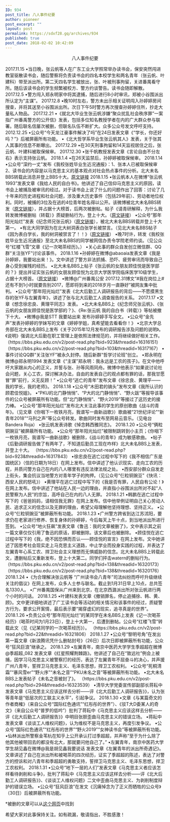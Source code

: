 ```yaml
---
ID: 934
post_title: 八人事件纪要
author: pioneer
post_excerpt: ""
layout: post
permalink: https://sdxf28.gq/archives/934
published: true
post_date: 2018-02-02 10:42:09
---
```

<p style="text-align: center;">八人事件纪要</p>
2017.11.15
•当日晚，张云帆等人在广东工业大学照常举办读书会，保安突然闯进教室驱散读书会，随后警察将负责读书会的四名本校学生和两名青年（张云帆、叶建科）带至派出所。第二天四名学生被放出，张、叶被刑事拘留，关进番禺看守所。随后该读书会的学生频繁被校方、警方约谈警告。读书会随即解散。
2017.12.5
•警方闯入郑永明家中将其逮捕，随后进行8小时审讯，郑被小谷围派出所认定为“主谋”。
2017.12.8
•晚10时左右，警方未出示相关证明闯入孙婷婷房间搜查，并将其送至小谷围派出所。次日下午5时警方再次搜查孙婷婷住所，抄走大量私人物品。
2017.12.21
•《就北大毕业生张云帆涉嫌“聚众扰乱社会秩序罪”一案指广州番禹警方的公开信》发表，包括多位知名教授学者在内的广大群众参与联署。随后联名信屡次被删，但联名队伍不断扩大。众多公众号发文呼吁支持。
2012.12.25
•公众号“今天龙江豪事件解决了吗”在24日发表文章《“学长，你还好吗？”》后被屏蔽所有功能。
•《北大哲学系毕业生张云帆其人》发表，关于张其人其事的信息不断曝出。
2017.12.29
•在30天刑事拘留和14天监视居住之后，张云帆、叶建科被取保候审。
2017.12.30
•张千帆教授发表文章《言论自由不分左右》表示支持张云帆。
2018.1.4
•在26天监禁后，孙婷婷被取保候审。
2018.1.14
•公众号“深约一丈”发布《我校张姓毕业生近况通报》：1、张本人已被取保候审 2、读书会的内容是以马克思主义的基本观点对社会热点事件的分析。北大未名BBS转载此消息并登上BBS十大。<a href="https://sdxf26.gq/?p=529" target="_blank" rel="noopener">原文链接</a>
2018.1.15
•张云帆本人在微博“张云帆1993”发表文章《我给人民的自白书》。他讲述了自己信仰马克思主义的原因，读书会上被捕及被审讯的经过。对于读书会上说了什么的问题作出了回答：讨论了几十年来的历史进程和社会问题，涉及重大历史事件（包括29年前）、劳动者地位权利。同时，被捕的3位及在逃的4位青年姓名得以公开。该微博被北大未名BBS转发（<a href="https://bbs.pku.edu.cn/v2/post-read.php?bid=278&amp;threadid=16314540" target="_blank" rel="noopener">原文链接</a>），并占据十大榜首，后两次被删帖。帖子《请青研解释，为什么我转发微博被删帖（转载）》质疑删帖行为，登上十大。（<a href="https://bbs.pku.edu.cn/v2/post-read.php?bid=164&amp;threadid=16314592" target="_blank" rel="noopener">原文链接</a>）
•公众号“那年阳光灿烂”发表《纪念师兄张云帆》（<a href="https://bbs.pku.edu.cn/v2/post-read.php?bid=164&amp;threadid=16314592" target="_blank" rel="noopener">原文链接</a>），被北大未名BBS转载并登上十大第一。
•有北大同学因为在北大树洞表白张学长被禁言。（见北大未名BBS帖子《因为表白学长，我的树洞被禁言了！！》（<a href="https://bbs.pku.edu.cn/v2/post-read.php?bid=164&amp;threadid=16314592" target="_blank" rel="noopener">原文链接</a>）
•晚7时许，转发《我校张姓毕业生近况通报》至北大未名BBS的同学被网信办责令学院老师约谈。（见公众号“红楼飞雪”文章《记一次喝茶经历》。）
•关心此事的群众自发创立微信群、QQ群“关注张YF”讨论该事件。
2018.1.16
•孙婷婷在微博@abaoaia发表文章《我是孙婷婷，我要站出来！》。文中讲述了警方非法抓捕、恐吓、疲劳审讯而导致自己身心受到摧残的经历。
•北大未名BBS上帖子《张云帆的女朋友顾佳悦是医学部的？》提出并证实张云帆的女朋友顾佳悦为北京大学医学院临床医学10级学生，占据十大榜首。（<a href="https://bbs.pku.edu.cn/v2/post-read.php?bid=138&amp;threadid=16315179" target="_blank" rel="noopener">原文链接</a>）
•微博@广州番禺公安 2017.12.31博文“#我在岗位上#还有不到1小时就要告别2017，愿即将到来的2018岁月一直静好”被网友集中批判。
•公众号“那年阳光灿烂”发表《北大后勤工人调研报告的背后——不愿摸黑生存的张YF与左翼青年》，讲述了张与北大后勤工人调查报告的关系。
2017.1.17
•文章《想念徐忠良、黄理平同志》发表。
•北大未名BBS上《纪念师兄张云帆》、《张云帆的女朋友顾佳悦是医学部的？》、《Re:张云帆 我的自白书（转载）》等帖被撤下十大。
•微博@我是STT 我要站出来 发布孙婷婷手写全文。
•公众号“金先声”发表孙婷婷的学妹写的文章《婷婷学姐，真希望能去看看你！》
•北京大学总务部在北大未名BBS上发布《关于2015年12月发布的调研报告涉及问题的说明》。《说明》强调北大后勤在职工管理上是依照法律规范的，并将继续做好相关工作。
（https://bbs.pku.edu.cn/v2/post-read.php?bid=923&amp;threadid=16316151）
（https://bbs.pku.edu.cn/v2/post-read.php?bid=103&amp;threadid=16317167）
•事件讨论QQ群“关注张YF”被永久封停。随后新群“哲学讨论班”创立。
•郑永明在微博@郑永明1994 发表文章《“主谋”郑永明：我永远是工农的孩子》。在文中他呼吁大家跟从内心的正义，并誓与张、孙等风雨同舟。微博中他表示“如果说讨论社会问题，关心工农，探讨解决办法，自由的发表自己的观点都有罪的话，那我甘愿冒“罪”前行，义无反顾！”
•公众号“逃亡的青年”发布文章《徐忠良、黄理平——我的学长，我的老师》。
2018.1.18
•公众号“木田君的镐头”发布文章《我所认识的顾君佳悦姐》。
•“PKU的北门静悄悄”、“P大的北门静悄悄”、“野火跋”等报导该事件的公众号被屏蔽所有功能。但“北门静悄悄”、“野火2019”等接过了这历史的接力棒。
•公众号“那年阳光灿烂”发布北大关注此事的学生的原创歌曲《战斗的青年》。（见文章《你咽下一枚铁月亮，我谱写一曲新战歌》）歌曲被“21世纪评论”“新青年2018”“马列之声”等公众号转发。歌曲同时发布至网易云音乐。（见电台Bandera Roja）
•张云帆发表诗歌《悼念韩西雅同志》。
2018.1.20
•公众号“俩粒铜豌豆”被屏蔽所有功能。
•公众号“那年阳光灿烂”被限制跳转到小主页；《你咽下一枚铁月亮，我谱写一曲新战歌》被删除，《战斗的青年》成为敏感歌曲。
•帖子《后勤调研报告做了有两年了，不知道后勤员工现在咋样》北大未名BBS上发表，并登上十大。
（https://bbs.pku.edu.cn/v2/post-read.php?bid=923&amp;threadid=16317843）
•徐忠良在逃亡过程中写下的《我不相信广东是国统区》（信的日期为18日）在网上发布。信中讲述了他认识现实、走向工农的历程，并质问警方自己在内的八人哪里有违反法律法规之处。
•西安部分群众自发走上街头，集会抗议当地警方对青年学子的拘押。（见公众号“仨粒铜豌豆”《快讯：西安人民的怒吼》）
•黄理平在逃亡过程中写下的《我是否有罪，人民自有公论！》在网上发布。信中讲述了他站在人民一边的理由，并直指小谷围派出所对不起“人民警察为人民”的宗旨，高呼自己在内的八人无罪。
2018.1.21
•韩鹏在逃亡过程中写下的《爸爸妈妈，请相信我无罪》在网上发布。信中他举例证明自己关心劳动人民、追求正义的信念以及无罪的理由，希望父母理解他坚持理想、坚持正义。
•公众号“仨粒铜豌豆”被屏蔽所有功能。
2018.1.23
•广州警方跨省到达江苏沭阳，要求仍在老家进行修养、恢复身体的孙婷婷，今后每天上午十点，到当地派出所进行签到。
•公众号“地火狂飙”发表文章《鲁迅：我的文章被删了》，文中表示其之前一篇文章仅仅引用了鲁迅的原话，即被删除。该文章后也被删除。
•顾佳悦在逃亡过程中写下的《我，绝不因恐惧而否认——顾佳悦的宣言》在网上发布。文中她讲述了因思考社会现实走上马克思主义道路，中止学业而投身实践的过程，并表达了左翼青年心系工农、捍卫社会主义理想而无惧威胁的信念。北大未名BBS上转载此文，遭删帖后又重新发布，登上十大第二。同学们抨击watern的删帖行为。
（https://bbs.pku.edu.cn/v2/post-read.php?bid=138&amp;threadid=16320173）
（https://bbs.pku.edu.cn/v2/post-read.php?bid=138&amp;threadid=16320176）
2018.1.24
•《为合理解决张云帆等 “广州读书会八青年”司法纠纷而呼吁升级继续关注的倡议》在网上发布，众多人士参与联名。截止到1月31日早上10点，总共签名1330人。
•广州番禺国保从广州来到北京，在北京西潞派出所对张云帆进行两个小时的问话。
2018.1.25
•叶建科发表文章《撤销罪名，停止追捕徐、韩、黄、顾》。文中更详细地讲述了广工读书会等活动的相关情况和该事件的经过，质疑警方行为，要求公开案情，最后表示要“揭穿虚幻的现实，追寻真是的世界”。
2018.1.26
•负责公众号“那年阳光灿烂”的某同学在未名BBS上发表《记一次喝茶经历》（喝茶时间为1月23日），登上十大第一，后遭到删帖。公众号“红楼飞雪”转载此文（见《记某同学的一次喝茶经历》）。
（https://bbs.pku.edu.cn/v2/post-read.php?bid=22&amp;threadid=16321806）
2018.1.27
•公众号“黎明号角”在发出第一篇文章《新浪腾讯凭什么删帖封号》（26日）后次日即被屏蔽所有功能，公众号“狂风巨浪”继承之。
2018.1.29
•左翼青年，南京中医药大学学生季超超在微博@季超超_082 发表文章《红星照耀荆棘路》。他讲述了自己在“致远社”例会上被捕，因学习马克思主义被警察打的经历，表达了左翼青年不屈奋斗的决心，并声援广州八青年，誓捍卫马克思主义、毛泽东思想，捍卫工农权利。
•公众号“死桐清霜”“暴风雪er”“野火序”“未名之音”“PKU未名之音”等被屏蔽所有功能。
•北大未名BBS上发表帖子《未名之音被封了》。
（https://bbs.pku.edu.cn/v2/post-read.php?bid=294&amp;threadid=16323539）
•清华大学党委宣传部副部长蒋耘中发表文章《马克思主义应该这样去分析——评《北大后勤工人调研报告》》，认为张等青年是“低层次的工联主义水平”，引起争议。
2018.1.30
•文章《与某篇奇文的作者商榷》（来自公众号“国际红色通讯”“红彤彤的世界”）、《驳T大D委某人的奇文》（来自公众号“普罗的低吟”）批判了蒋耘中《马克思主义应该这样去分析——评《北大后勤工人调研报告》》中明目张胆歪曲马克思主义的错误立场。
•蒋耘中发表文章《谈谈工人维权问题》，认为维权不是马克思主义，再度引发争议。
•公众号“国际红色通讯”“红彤彤的世界”“野火2019”“女神读书会”等被屏蔽所有功能。
•仙林派出所警察金苇杭在知乎上公开承认打过季超超，并声称“至于为什么除了他其他被带回去的都没有北大，那就要问他自己了。”
•左翼青年，南京中医药大学学生胡见鑫在微博@我是胡见鑫我要说话 发表文章《左翼青年的派出所奇遇记》。文章讲述了自己在派出所和被喝茶的四次经历，证实了季超超的陈述，表达了对警方的控诉和对八青年和季超超的勇敢支持，誓捍卫马克思主义、毛泽东思想，捍卫工农权利。
2018.1.31
•公众号“地下一层的人们”发表文章《马克思主义者应该怎样看待剥削和斗争》，批判了蒋耘中《马克思主义应该这样去分析——评《北大后勤工人调研报告》》、《谈谈工人维权问题》二文中歪曲马克思主义、为剥削制度辩护的错误立场。
•公众号“狂风巨浪”在发文《沉痛悼念为了正义而牺牲的公众号》（30日）后被屏蔽所有功能。

*被删的文章可以从<a href="http://www.youth-sparks.com/bbs/viewthread.php?tid=14292&amp;page=1#pid37938" target="_blank" rel="noopener">这个网页</a>中找到

希望大家对此事保持关注。如有疏漏，敬请指出，不胜感激！